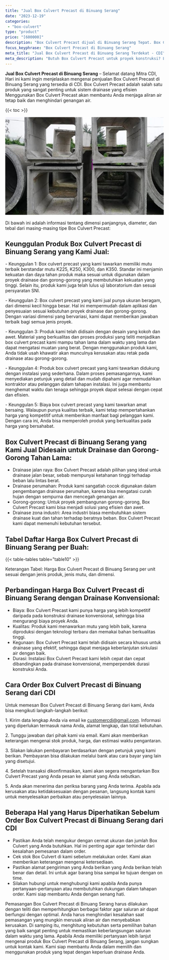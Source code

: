 ```yaml
---
title: "Jual Box Culvert Precast di Binuang Serang"
date: "2023-12-19"
categories:
 - "box-culvert"
type: "product"
price: "[600000]"
description: "Box Culvert Precast dijual di Binuang Serang Tepat. Box Culvert Precast profesional untuk kebutuhan konstruksi dengan performa optimal. Segera dapatkan informasi detail."
focus_keyphrase: "Box Culvert Precast di Binuang Serang"
meta_title: "Jual Box Culvert Precast di Binuang Serang Terdekat - CDI"
meta_description: "Butuh Box Culvert Precast untuk proyek konstruksi? Layanan profesional kami siap membantu dengan kualitas premium. Segera hubungi kami."
---
```


**Jual Box Culvert Precast di Binuang Serang** – Selamat datang Mitra CDI, Hari ini kami ingin menjelaskan mengenai penjualan Box Culvert Precast di Binuang Serang yang tersedia di CDI. Box Culvert Precast adalah salah satu produk yang sangat penting untuk sistem drainase yang efisien Menggunakan Box Culvert Precast akan membantu Anda menjaga aliran air tetap baik dan menghindari genangan air.

{{< toc >}}

![Jual Box Culvert Precast di Binuang Serang](/images/box-culvert/box-culvert-21.jpg)

Di bawah ini adalah informasi tentang dimensi panjangnya, diameter, dan tebal dari masing-masing tipe Box Culvert Precast: 

## Keunggulan Produk Box Culvert Precast di Binuang Serang yang Kami Jual:

\- Keunggulan 1: Box culvert precast yang kami tawarkan memiliki mutu terbaik berstandar mutu K225, K250, K300, dan K350. Standar ini menjamin kekuatan dan daya tahan produk maka sesuai untuk digunakan dalam proyek drainase dan gorong-gorong yang membutuhkan kekuatan yang tinggi. Selain itu, produk kami juga telah lulus uji laboratorium dan sesuai persyaratan SNI.

\- Keunggulan 2: Box culvert precast yang kami jual punya ukuran beragam, dari dimensi kecil hingga besar. Hal ini mempermudah dalam aplikasi dan penyesuaian sesuai kebutuhan proyek drainase dan gorong-gorong. Dengan variasi dimensi yang bervariasi, kami dapat memberikan jawaban terbaik bagi semua jenis proyek.

\- Keunggulan 3: Produk kami telah didisain dengan desain yang kokoh dan awet. Material yang berkualitas dan proses produksi yang teliti menjadikan box culvert precast kami mampu tahan lama dalam waktu yang lama dan dapat mengatasi muatan yang berat. Dengan menggunakan produk kami, Anda tidak usah khawatir akan munculnya kerusakan atau retak pada drainase atau gorong-gorong.

\- Keunggulan 4: Produk box culvert precast yang kami tawarkan didukung dengan instalasi yang sederhana. Dalam proses pemasangannya, kami menyediakan petunjuk yang detail dan mudah dipahami agar memudahkan kontraktor atau pelanggan dalam tahapan instalasi. Ini juga membantu menghemat waktu dan tenaga sehingga proyek dapat selesai dengan cepat dan efisien.

\- Keunggulan 5: Biaya box culvert precast yang kami tawarkan amat bersaing. Walaupun punya kualitas terbaik, kami tetap mempertahankan harga yang kompetitif untuk memberikan manfaat bagi pelanggan kami. Dengan cara ini, Anda bisa memperoleh produk yang berkualitas pada harga yang bersahabat.

## Box Culvert Precast di Binuang Serang yang Kami Jual Didesain untuk Drainase dan Gorong-Gorong Tahan Lama:

*   Drainase jalan raya: Box Culvert Precast adalah pilihan yang ideal untuk drainase jalan besar, sebab mempunyai ketahanan tinggi terhadap beban lalu lintas berat.
*   Drainase perumahan: Produk kami sangatlah cocok digunakan dalam pengembangan drainase perumahan, karena bisa mengatasi curah hujan dengan sempurna dan mencegah genangan air.
*   Gorong-gorong: Untuk proyek pembangunan gorong-gorong, Box Culvert Precast kami bisa menjadi solusi yang efisien dan awet.
*   Drainase zona industri: Area industri biasa membutuhkan sistem drainase kuat dan tahan terhadap beratnya beban. Box Culvert Precast kami dapat memenuhi kebutuhan tersebut.

## Tabel Daftar Harga Box Culvert Precast di Binuang Serang per Buah:

{{< table-tables table="table10" >}}

Keterangan Tabel: Harga Box Culvert Precast di Binuang Serang per unit sesuai dengan jenis produk, jenis mutu, dan dimensi.

## Perbandingan Harga Box Culvert Precast di Binuang Serang dengan Drainase Konvensional:

*   Biaya: Box Culvert Precast kami punya harga yang lebih kompetitif daripada pada konstruksi drainase konvensional, sehingga bisa mengurangi biaya proyek Anda.
*   Kualitas: Produk kami menawarkan mutu yang lebih baik, karena diproduksi dengan teknologi terbaru dan memakai bahan berkualitas tinggi.
*   Kegunaan: Box Culvert Precast kami telah didisain secara khusus untuk drainase yang efektif, sehingga dapat menjaga keberlanjutan sirkulasi air dengan baik.
*   Durasi: Instalasi Box Culvert Precast kami lebih cepat dan cepat dibandingkan pada drainase konvensional, memperpendek durasi konstruksi Anda.

## Cara Order Box Culvert Precast di Binuang Serang dari CDI

Untuk memesan Box Culvert Precast di Binuang Serang dari kami, Anda bisa mengikuti langkah-langkah berikut:

1\.  Kirim data lengkap Anda via email ke customercdi@gmail.com. Informasi yang diperlukan termasuk nama Anda, alamat lengkap, dan total kebutuhan.

2\.  Tunggu jawaban dari pihak kami via email. Kami akan memberikan keterangan mengenai stok produk, harga, dan estimasi waktu pengantaran.

3\.  Silakan lakukan pembayaran berdasarkan dengan petunjuk yang kami berikan. Pembayaran bisa dilakukan melalui bank atau cara bayar yang lain yang disetujui.

4\.  Setelah transaksi dikonfirmasikan, kami akan segera mengantarkan Box Culvert Precast yang Anda pesan ke alamat yang Anda sebutkan.

5\.  Anda akan menerima dan periksa barang yang Anda terima. Apabila ada kerusakan atau ketidaksesuaian dengan pesanan, langsung kontak kami untuk menyelesaikan perbaikan atau penyelesaian lainnya.

## Beberapa Hal yang Harus Diperhatikan Sebelum Order Box Culvert Precast di Binuang Serang dari CDI

*   Pastikan Anda telah mengukur dengan cermat ukuran dan jumlah Box Culvert yang Anda butuhkan. Hal ini penting agar agar terhindar dari kesalahan pemesanan dalam order.
*   Cek stok Box Culvert di kami sebelum melakukan order. Kami akan memberikan keterangan mengenai ketersediaan.
*   Pastikan alamat pengiriman yang Anda berikan yang Anda berikan telah benar dan detail. Ini untuk agar barang bisa sampai ke tujuan dengan on time.
*   Silakan hubungi untuk menghubungi kami apabila Anda punya pertanyaan-pertanyaan atau membutuhkan dukungan dalam tahapan order. Kami siap membantu Anda dengan senang hati.

Pemasangan Box Culvert Precast di Binuang Serang harus dilakukan dengan teliti dan memperhitungkan berbagai faktor agar saluran air dapat berfungsi dengan optimal. Anda harus menghindari kesalahan saat pemasangan yang mungkin merusak aliran air dan menyebabkan kerusakan. Di samping itu, menghitung kebutuhan serta pemilihan bahan yang baik sangat penting untuk memastikan keberlangsungan saluran dalam waktu yang lama. Apabila Anda memiliki pertanyaan lebih lanjut mengenai produk Box Culvert Precast di Binuang Serang, jangan sungkan untuk kontak kami. Kami siap membantu Anda dalam memilih dan menggunakan produk yang tepat dengan keperluan drainase Anda.